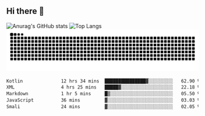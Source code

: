 ## Hi there 👋
![Anurag's GitHub stats](https://githubreadme-93cp.vercel.app/api?username=CNCoreSteb)
![Top Langs](https://githubreadme-93cp.vercel.app/api/top-langs/?username=CNCoreSteb)
<picture>
  <source media="(prefers-color-scheme: dark)" srcset="https://raw.githubusercontent.com/CNCoreSteb/CNCoreSteb/output/github-contribution-grid-snake-dark.svg">
  <source media="(prefers-color-scheme: light)" srcset="https://raw.githubusercontent.com/CNCoreSteb/CNCoreSteb/output/github-contribution-grid-snake.svg">
  <img alt="github contribution grid snake animation" src="https://raw.githubusercontent.com/CNCoreSteb/CNCoreSteb/output/github-contribution-grid-snake.svg">
</picture>

<!--START_SECTION:waka-->

```txt
Kotlin              12 hrs 34 mins  ███████████████▓░░░░░░░░░   62.90 %
XML                 4 hrs 25 mins   █████▓░░░░░░░░░░░░░░░░░░░   22.18 %
Markdown            1 hr 5 mins     █▒░░░░░░░░░░░░░░░░░░░░░░░   05.50 %
JavaScript          36 mins         ▓░░░░░░░░░░░░░░░░░░░░░░░░   03.03 %
Smali               24 mins         ▓░░░░░░░░░░░░░░░░░░░░░░░░   02.05 %
```

<!--END_SECTION:waka-->


<!--
**CNCoreSteb/CNCoreSteb** is a ✨ _special_ ✨ repository because its `README.md` (this file) appears on your GitHub profile.

Here are some ideas to get you started:

- 🔭 I’m currently working on ...
- 🌱 I’m currently learning ...
- 👯 I’m looking to collaborate on ...
- 🤔 I’m looking for help with ...
- 💬 Ask me about ...
- 📫 How to reach me: ...
- 😄 Pronouns: ...
- ⚡ Fun fact: ...
-->
